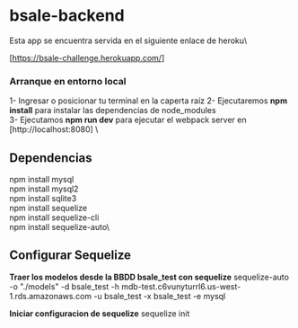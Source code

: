 # bsale-backend

Esta app se encuentra servida en el siguiente enlace de heroku\

[https://bsale-challenge.herokuapp.com/] 

### Arranque en entorno local

1- Ingresar o posicionar tu terminal en la caperta raíz
2- Ejecutaremos **npm install** para instalar las dependencias de node_modules  \
3- Ejecutamos **npm run dev** para ejecutar el webpack server en [http://localhost:8080] \

## Dependencias

npm install mysql\
npm install mysql2\
npm install sqlite3\
npm install sequelize\
npm install sequelize-cli\
npm install sequelize-auto\

## Configurar Sequelize 

**Traer los modelos desde la BBDD bsale_test con sequelize** 
sequelize-auto -o "./models" -d bsale_test -h mdb-test.c6vunyturrl6.us-west-1.rds.amazonaws.com -u bsale_test -x bsale_test -e mysql

**Iniciar configuracion de sequelize**
sequelize init
